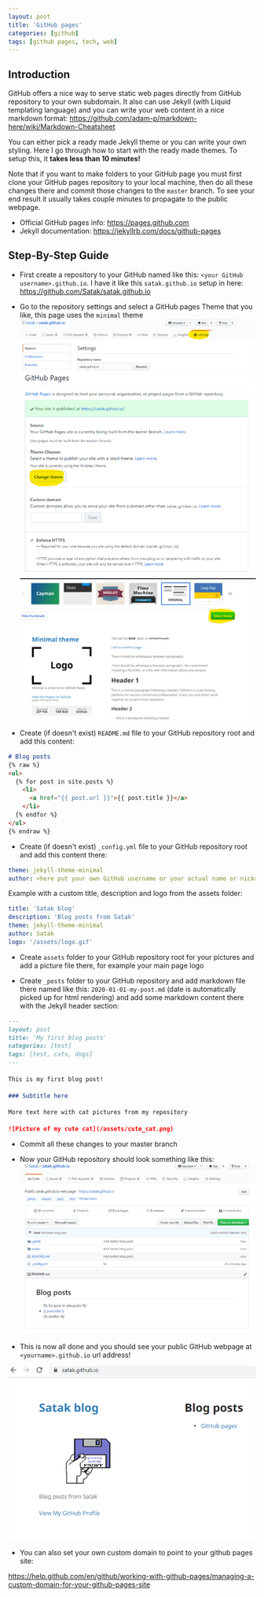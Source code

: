 ```yaml
---
layout: post
title: 'GitHub pages'
categories: [github]
tags: [github pages, tech, web]
---
```


## Introduction

GitHub offers a nice way to serve static web pages directly from GitHub repository to your own subdomain. It also can use Jekyll (with Liquid templating language) and you can write your web content in a nice markdown format: <https://github.com/adam-p/markdown-here/wiki/Markdown-Cheatsheet>

You can either pick a ready made Jekyll theme or you can write your own styling. Here I go through how to start with the ready made themes. To setup this, it **takes less than 10 minutes!**

Note that if you want to make folders to your GitHub page you must first clone your GitHub pages repository to your local machine, then do all these changes there and commit those changes to the `master` branch. To see your end result it usually takes couple minutes to propagate to the public webpage.

- Official GitHub pages info: <https://pages.github.com>
- Jekyll documentation: <https://jekyllrb.com/docs/github-pages>

## Step-By-Step Guide

- First create a repository to your GitHub named like this: `<your GitHub username>.github.io`. I have it like this `satak.github.io` setup in here: <https://github.com/Satak/satak.github.io>

- Go to the repository settings and select a GitHub pages Theme that you like, this page uses the `minimal` theme
![GitHub Settings](/assets/github_settings.png)
![GitHub Pages Theme](/assets/github_pages_theme.png)
![GitHub Pages Theme](/assets/github_pages_theme_selection.png)

- Create (if doesn't exist) `README.md` file to your GitHub repository root and add this content:

```markdown
# Blog posts
{% raw %}
<ul>
  {% for post in site.posts %}
    <li>
      <a href="{{ post.url }}">{{ post.title }}</a>
    </li>
  {% endfor %}
</ul>
{% endraw %}
```

- Create (if doesn't exist) `_config.yml` file to your GitHub repository root and add this content there:

```yaml
theme: jekyll-theme-minimal
author: <here put your own GitHub username or your actual name or nick>
```

Example with a custom title, description and logo from the assets folder:

```yaml
title: 'Satak blog'
description: 'Blog posts from Satak'
theme: jekyll-theme-minimal
author: Satak
logo: '/assets/logo.gif'
```

- Create `assets` folder to your GitHub repository root for your pictures and add a picture file there, for example your main page logo

- Create `_posts` folder to your GitHub repository and add markdown file there named like this: `2020-01-01-my-post.md` (date is automatically picked up for html rendering) and add some markdown content there with the Jekyll header section:

```markdown
---
layout: post
title: 'My first blog posts'
categories: [test]
tags: [test, cats, dogs]
---

This is my first blog post!

### Subtitle here

More text here with cat pictures from my repository

![Picture of my cute cat](/assets/cute_cat.png)
```

- Commit all these changes to your master branch

- Now your GitHub repository should look something like this:
![GitHub example](/assets/github_example.png)

- This is now all done and you should see your public GitHub webpage at `<yourname>.github.io` url address!

![GitHub pages ready](/assets/github_pages_ready.png)

- You can also set your own custom domain to point to your github pages site:

<https://help.github.com/en/github/working-with-github-pages/managing-a-custom-domain-for-your-github-pages-site>
